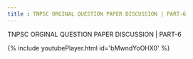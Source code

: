 ```yaml
---
title : TNPSC ORGINAL QUESTION PAPER DISCUSSION | PART-6
---
```


TNPSC ORGINAL QUESTION PAPER DISCUSSION | PART-6



{% include youtubePlayer.html id='bMwndYoOHX0' %}
